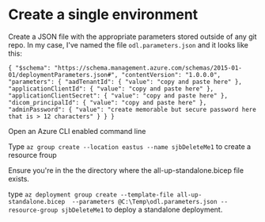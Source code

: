 # Create a single environment

Create a JSON file with the appropriate parameters stored outside of any git repo. In my case, I've named the file `odl.parameters.json` and it looks like this:

`{
  "$schema": "https://schema.management.azure.com/schemas/2015-01-01/deploymentParameters.json#",
  "contentVersion": "1.0.0.0",
  "parameters": {
    "aadTenantId": {
      "value": "copy and paste here"
    },
    "applicationClientId": {
      "value": "copy and paste here"
    },
    "applicationClientSecret": {
      "value": "copy and paste here"
    },
    "dicom_principalId": {
      "value": "copy and paste here"
    },
    "adminPassword": {
      "value": "create memorable but secure password here that is > 12 characters"
    }
  }
}`


Open an Azure CLI enabled command line

Type `az group create --location eastus --name sjbDeleteMe1` to create a resource froup

Ensure you're in the the directory where the all-up-standalone.bicep file exists.

type `az deployment group create --template-file all-up-standalone.bicep  --parameters @C:\Temp\odl.parameters.json --resource-group sjbDeleteMe1` to deploy a standalone deployment.



